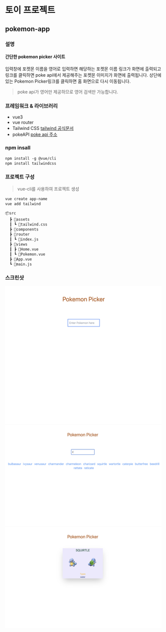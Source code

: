 # 토이 프로젝트

## pokemon-app

### 설명

#### 간단한 pokemon picker 사이트 
입력창에 포켓몬 이름을 영어로 입력하면 해당하는 포켓몬 이름 링크가 화면에 출력되고 링크를 클릭하면 poke api에서 제공해주는 포켓몬 이미지가 화면에 출력됩니다. 
상단에 있는 Pokemon Picker링크를 클릭하면 홈 화면으로 다시 이동됩니다.
> poke api가 영어만 제공하므로 영어 검색만 가능합니다.

### 프레임워크 & 라이브러리

- vue3
- vue router
- Tailwind CSS
    [tailwind 공식문서](https://tailwindcss.com/)
- pokeAPI
    [poke api 주소](https://pokeapi.co/)

### npm insall
```
npm install -g @vue/cli
npm install tailwindcss
```

### 프로젝트 구성

> vue-cli를 사용하여 프로젝트 생성 
```
vue create app-name
vue add tailwind
```
```
📦src
  ┣ 📂assets
  ┃ ┗ 📜tailwind.css
  ┣ 📂components
  ┣ 📂router
  ┃ ┗ 📜index.js
  ┣ 📂views
  ┃ ┣ 📜Home.vue
  ┃ ┗ 📜Pokemon.vue
  ┣ 📜App.vue
  ┗ 📜main.js
```

### 스크린샷

![](screenshot/homeview.png)
![](screenshot/search.png)
![](screenshot/result.png)

